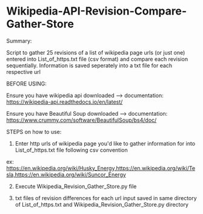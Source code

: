 # Wikipedia-API-Revision-Compare-Gather-Store
Summary:

Script to gather 25 revisions of  a list of wikipedia page urls (or just one) entered into List_of_https.txt file (csv format) and compare each revision sequentially. Information is saved seperately into a txt file for each respective url

BEFORE USING:

Ensure you have wikipedia api downloaded --> documentation: https://wikipedia-api.readthedocs.io/en/latest/

Ensure you have Beautiful Soup downloaded --> documentation: https://www.crummy.com/software/BeautifulSoup/bs4/doc/

STEPS on how to use:

1. Enter http urls of wikipedia page you'd like to gather information for into List_of_https.txt file following csv convention

ex: https://en.wikipedia.org/wiki/Husky_Energy,https://en.wikipedia.org/wiki/Tesla,https://en.wikipedia.org/wiki/Suncor_Energy

2. Execute  Wikipedia_Revision_Gather_Store.py file

3. txt files of revision differences for each url input saved in same directory of List_of_https.txt and Wikipedia_Revision_Gather_Store.py directory

